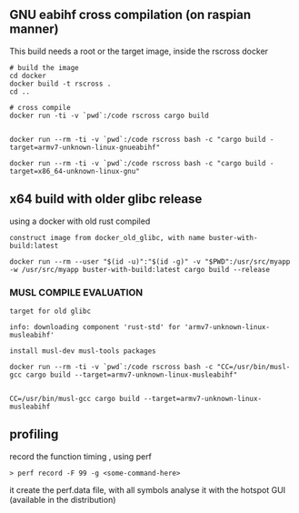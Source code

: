 

## GNU eabihf cross compilation (on raspian manner)

This build needs a root or the target image, inside the rscross docker

	# build the image
	cd docker
	docker build -t rscross .
	cd ..

	# cross compile
	docker run -ti -v `pwd`:/code rscross cargo build


	docker run --rm -ti -v `pwd`:/code rscross bash -c "cargo build -target=armv7-unknown-linux-gnueabihf"

	docker run --rm -ti -v `pwd`:/code rscross bash -c "cargo build -target=x86_64-unknown-linux-gnu"



## x64 build with older glibc release

using a docker with old rust compiled 

	construct image from docker_old_glibc, with name buster-with-build:latest 

	docker run --rm --user "$(id -u)":"$(id -g)" -v "$PWD":/usr/src/myapp -w /usr/src/myapp buster-with-build:latest cargo build --release


### MUSL COMPILE EVALUATION 


	target for old glibc

	info: downloading component 'rust-std' for 'armv7-unknown-linux-musleabihf'

	install musl-dev musl-tools packages

	docker run --rm -ti -v `pwd`:/code rscross bash -c "CC=/usr/bin/musl-gcc cargo build --target=armv7-unknown-linux-musleabihf"


	CC=/usr/bin/musl-gcc cargo build --target=armv7-unknown-linux-musleabihf


## profiling

record the function timing , using perf

	> perf record -F 99 -g <some-command-here>

it create the perf.data file, with all symbols
analyse it with the hotspot GUI (available in the distribution)
